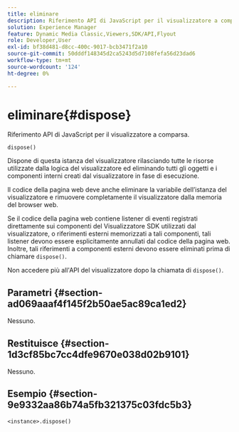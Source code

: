```yaml
---
title: eliminare
description: Riferimento API di JavaScript per il visualizzatore a comparsa.
solution: Experience Manager
feature: Dynamic Media Classic,Viewers,SDK/API,Flyout
role: Developer,User
exl-id: bf38d481-d8cc-400c-9017-bcb3471f2a10
source-git-commit: 50dddf148345d2ca5243d5d7108fefa56d23dad6
workflow-type: tm+mt
source-wordcount: '124'
ht-degree: 0%

---
```


# eliminare{#dispose}

Riferimento API di JavaScript per il visualizzatore a comparsa.

`dispose()`

Dispone di questa istanza del visualizzatore rilasciando tutte le risorse utilizzate dalla logica del visualizzatore ed eliminando tutti gli oggetti e i componenti interni creati dal visualizzatore in fase di esecuzione.

Il codice della pagina web deve anche eliminare la variabile dell’istanza del visualizzatore e rimuovere completamente il visualizzatore dalla memoria del browser web.

Se il codice della pagina web contiene listener di eventi registrati direttamente sui componenti del Visualizzatore SDK utilizzati dal visualizzatore, o riferimenti esterni memorizzati a tali componenti, tali listener devono essere esplicitamente annullati dal codice della pagina web. Inoltre, tali riferimenti a componenti esterni devono essere eliminati prima di chiamare `dispose()`.

Non accedere più all&#39;API del visualizzatore dopo la chiamata di `dispose()`.

## Parametri {#section-ad069aaaf4f145f2b50ae5ac89ca1ed2}

Nessuno.

## Restituisce {#section-1d3cf85bc7cc4dfe9670e038d02b9101}

Nessuno.

## Esempio {#section-9e9332aa86b74a5fb321375c03fdc5b3}

```
<instance>.dispose()
```
